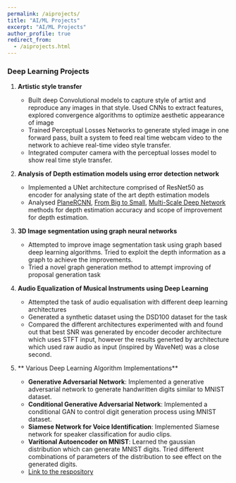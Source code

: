 ```yaml
---
permalink: /aiprojects/
title: "AI/ML Projects"
excerpt: "AI/ML Projects"
author_profile: true
redirect_from:
  - /aiprojects.html
---
```


### Deep Learning Projects

1. **Artistic style transfer**
    - Built deep Convolutional models to capture style of artist and reproduce any images in that style. Used CNNs to extract features, explored convergence algorithms to optimize aesthetic appearance of image
    - Trained Perceptual Losses Networks to generate styled image in one forward pass, built a system to feed real time webcam video to the network to achieve real-time video style transfer.
    - Integrated computer camera with the perceptual losses model to show real time style transfer.

2. **Analysis of Depth estimation models using error detection network**
	- Implemented a UNet architecture comprised of ResNet50 as encoder for analysing state of the art depth estimation models
	- Analysed [PlaneRCNN](https://arxiv.org/abs/1812.04072), [From Big to Small](https://arxiv.org/abs/1907.10326), [Multi-Scale Deep Network](https://arxiv.org/abs/1406.2283) methods for depth estimation accuracy and scope of improvement for depth estimation.

3. **3D Image segmentation using graph neural networks**
	- Attempted to improve image segmentation task using graph based deep learning algorithms. Tried to exploit the depth information as a graph to achieve the improvements. 
    - Tried a novel graph generation method to attempt improving of proposal generation task  

4. **Audio Equalization of Musical Instruments using Deep Learning**
    - Attempted the task of audio equalisation with different deep learning architectures
    - Generated a synthetic dataset using the DSD100 dataset for the task
    - Compared the different architectures experimented with and found out that best SNR was generated by encoder decoder architecture which uses STFT input, however the results generted by architecture which used raw audio as input (inspired by WaveNet) was a close second.

5. ** Various Deep Learning Algorithm Implementations**
	- **Generative Adversarial Network**: Implemented a generative adversarial network to generate handwritten digits similar to MNIST dataset.
	- **Conditional Generative Adversarial Network**: Implemented a conditional GAN to control digit generation process using MNIST dataset.
	- **Siamese Network for Voice Identification**: Implemented Siamese network for speaker classification for audio clips.
	- **Varitional Autoencoder on MNIST**: Learned the gaussian distribution which can generate MNIST digits. Tried different combinations of parameters of the distribution to see effect on the generated digits.
	- [Link to the respository](https://github.com/1byxero/Deep-Learning-Implementations)